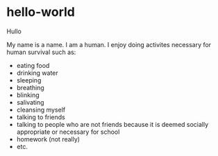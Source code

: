 # hello-world

Hullo

My name is a name. I am a human. I enjoy doing activites necessary for human survival such as:
  - eating food
  - drinking water
  - sleeping
  - breathing
  - blinking
  - salivating
  - cleansing myself
  - talking to friends
  - talking to people who are not friends because it is deemed socially appropriate or necessary for school
  - homework (not really)
  - etc.
